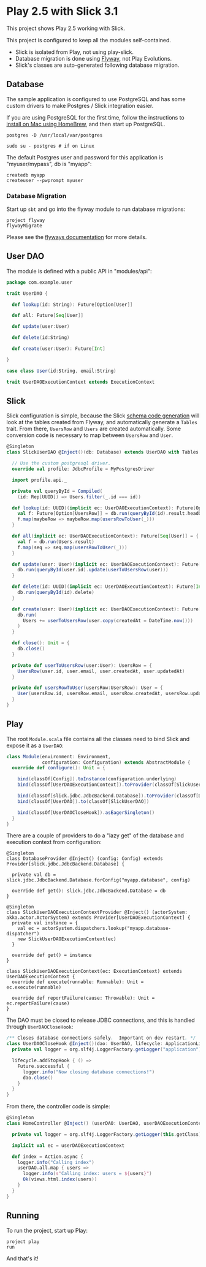 # Play 2.5 with Slick 3.1

This project shows Play 2.5 working with Slick.  

This project is configured to keep all the modules self-contained.  

* Slick is isolated from Play, not using play-slick.  
* Database migration is done using [Flyway](), not Play Evolutions.
* Slick's classes are auto-generated following database migration.

## Database

The sample application is configured to use PostgreSQL and has some custom drivers to make Postgres / Slick integration easier.

If you are using PostgreSQL for the first time, follow the instructions to [install on Mac using HomeBrew](http://exponential.io/blog/2015/02/21/install-postgresql-on-mac-os-x-via-brew/), and then start up PostgreSQL.

```
postgres -D /usr/local/var/postgres
```

```
sudo su - postgres # if on Linux
```

The default Postgres user and password for this application is "myuser/mypass", db is "myapp":

```
createdb myapp
createuser --pwprompt myuser
```

### Database Migration

Start up `sbt` and go into the flyway module to run database migrations:

```
project flyway
flywayMigrate
```

Please see the [flyways documentation](http://flywaydb.org/getstarted/firststeps/sbt.html) for more details.

## User DAO

The module is defined with a public API in "modules/api":

```scala
package com.example.user

trait UserDAO {

  def lookup(id: String): Future[Option[User]]

  def all: Future[Seq[User]]

  def update(user:User)

  def delete(id:String)

  def create(user:User): Future[Int]

}

case class User(id:String, email:String)

trait UserDAOExecutionContext extends ExecutionContext
```

## Slick 

Slick configuration is simple, because the Slick [schema code generation](http://slick.typesafe.com/doc/3.1.0/code-generation.html) will look at the tables created from Flyway, and automatically generate a `Tables` trait.  From there, `UsersRow` and `Users` are created automatically.  Some conversion code is necessary to map between `UsersRow` and `User`. 

```scala
@Singleton
class SlickUserDAO @Inject()(db: Database) extends UserDAO with Tables {

  // Use the custom postgresql driver.
  override val profile: JdbcProfile = MyPostgresDriver

  import profile.api._

  private val queryById = Compiled(
    (id: Rep[UUID]) => Users.filter(_.id === id))

  def lookup(id: UUID)(implicit ec: UserDAOExecutionContext): Future[Option[User]] = {
    val f: Future[Option[UsersRow]] = db.run(queryById(id).result.headOption)
    f.map(maybeRow => maybeRow.map(usersRowToUser(_)))
  }

  def all(implicit ec: UserDAOExecutionContext): Future[Seq[User]] = {
    val f = db.run(Users.result)
    f.map(seq => seq.map(usersRowToUser(_)))
  }

  def update(user: User)(implicit ec: UserDAOExecutionContext): Future[Int] = {
    db.run(queryById(user.id).update(userToUsersRow(user)))
  }

  def delete(id: UUID)(implicit ec: UserDAOExecutionContext): Future[Int] = {
    db.run(queryById(id).delete)
  }

  def create(user: User)(implicit ec: UserDAOExecutionContext): Future[Int] = {
    db.run(
      Users += userToUsersRow(user.copy(createdAt = DateTime.now()))
    )
  }

  def close(): Unit = {
    db.close()
  }

  private def userToUsersRow(user:User): UsersRow = {
    UsersRow(user.id, user.email, user.createdAt, user.updatedAt)
  }

  private def usersRowToUser(usersRow:UsersRow): User = {
    User(usersRow.id, usersRow.email, usersRow.createdAt, usersRow.updatedAt)
  }
}
```

## Play

The root `Module.scala` file contains all the classes need to bind Slick and expose it as a `UserDAO`:

```scala
class Module(environment: Environment,
             configuration: Configuration) extends AbstractModule {
  override def configure(): Unit = {

    bind(classOf[Config]).toInstance(configuration.underlying)
    bind(classOf[UserDAOExecutionContext]).toProvider(classOf[SlickUserDAOExecutionContextProvider])

    bind(classOf[slick.jdbc.JdbcBackend.Database]).toProvider(classOf[DatabaseProvider])
    bind(classOf[UserDAO]).to(classOf[SlickUserDAO])

    bind(classOf[UserDAOCloseHook]).asEagerSingleton()
  }
}
```

There are a couple of providers to do a "lazy get" of the database and execution context from configuration:

```
@Singleton
class DatabaseProvider @Inject() (config: Config) extends Provider[slick.jdbc.JdbcBackend.Database] {

  private val db = slick.jdbc.JdbcBackend.Database.forConfig("myapp.database", config)

  override def get(): slick.jdbc.JdbcBackend.Database = db
}

@Singleton
class SlickUserDAOExecutionContextProvider @Inject() (actorSystem: akka.actor.ActorSystem) extends Provider[UserDAOExecutionContext] {
  private val instance = {
    val ec = actorSystem.dispatchers.lookup("myapp.database-dispatcher")
    new SlickUserDAOExecutionContext(ec)
  }

  override def get() = instance
}

class SlickUserDAOExecutionContext(ec: ExecutionContext) extends UserDAOExecutionContext {
  override def execute(runnable: Runnable): Unit = ec.execute(runnable)

  override def reportFailure(cause: Throwable): Unit = ec.reportFailure(cause)
}
```

The DAO must be closed to release JDBC connections, and this is handled through `UserDAOCloseHook`:

```scala
/** Closes database connections safely.  Important on dev restart. */
class UserDAOCloseHook @Inject()(dao: UserDAO, lifecycle: ApplicationLifecycle) {
  private val logger = org.slf4j.LoggerFactory.getLogger("application")

  lifecycle.addStopHook { () =>
    Future.successful {
      logger.info("Now closing database connections!")
      dao.close()
    }
  }
}
```

From there, the controller code is simple:

```scala
@Singleton
class HomeController @Inject() (userDAO: UserDAO, userDAOExecutionContext: UserDAOExecutionContext) extends Controller {

  private val logger = org.slf4j.LoggerFactory.getLogger(this.getClass)

  implicit val ec = userDAOExecutionContext

  def index = Action.async {
    logger.info("Calling index")
    userDAO.all.map { users =>
      logger.info(s"Calling index: users = ${users}")
      Ok(views.html.index(users))
    }
  }
}
```

## Running

To run the project, start up Play:

```
project play
run
```

And that's it!
